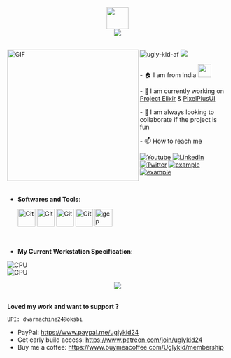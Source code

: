 <div align="center">

<img align="center" src="https://media.giphy.com/media/v1.Y2lkPTc5MGI3NjExMzlsZHg3eGliNTBhOWYwZmU0Z3NxaWZzZnlsdHpkYTY3YmVwNXhleiZlcD12MV9pbnRlcm5hbF9naWZfYnlfaWQmY3Q9dHM/kAm4u0lhDCmXnugz6p/giphy.gif" width ="50">
  <br>
  
<a href="https://github.com/DenverCoder1/readme-typing-svg">
    <img align="center" src="https://readme-typing-svg.herokuapp.com?&font=IBM+Plex+Sans&color=e05d44&size=20&lines=Hi+there!+Its+Saurav+here!;I'm+an+AOSP+Developer,;and+a+Web+Designer;I'm+also+studying+and+23+year+old" /></a>

</div>

<br>

<div>

  <img align="left" alt="GIF" src="https://i.imgur.com/hNycLOY.png" alt="GitHub Octocat Drinking a Cup of Coffee" height="300">

<p align="left">
    <img src="https://komarev.com/ghpvc/?username=ugly-kid-af&style=flat-square" alt="ugly-kid-af" /> 
  <img src="https://img.shields.io/badge/Languages-English-dodgerblue" />
</p>


<p align="left">
  - 🏠 I am from India <img src="https://github.com/TheDudeThatCode/TheDudeThatCode/blob/master/Assets/Developer.gif" width="30px">
</p>

<p align="left">
  - 🏢 I am currently working on <a href="https://projectelixiros.com">Project Elixir</a> & <a href="https://ppui.site">PixelPlusUI</a>
</p> 

<p align="left">
  - 👯 I am always looking to collaborate if the project is fun
</p>
<p align="left">
  - 📫 How to reach me 
</p>
<p align="left">
  <a href="https://www.youtube.com/@weekendoclock"><img alt="Youtube" title="Youtube" src="https://img.shields.io/badge/-YouTube-red?style=for-the-badge&logo=youtube&logoColor=white"/></a>
  <a href="https://www.linkedin.com/in/sourav2407"><img alt="LinkedIn" title="LinkedIn" src="https://img.shields.io/badge/-LinkedIn-0077B5?style=for-the-badge&logo=linkedin&logoColor=white"/></a>
  <a href="https://twitter.com/ugly_kid_af"><img alt="Twitter" title="Twitter" src="https://img.shields.io/badge/-Twitter-1DA1F2?style=for-the-badge&logo=twitter&logoColor=white"/></a>
  <a href="https://telegram.me/ugly_kid_af" target="_blank"><img src="https://img.shields.io/badge/Telegram-26A5E4.svg?style=for-the-badge&logo=telegram&logoColor=white" alt="example"/></a>
  <a href="mailto:dwarmachine24@gmail.com" target="_blank"><img src="https://img.shields.io/badge/Gmail-D14836?style=for-the-badge&logo=gmail&logoColor=white" alt="example"/></a>
</p>

  </div>

<br>

- **Softwares and Tools**:

    <img src="https://user-images.githubusercontent.com/64439609/212556685-de9a7c04-31b0-43b6-af39-7c82ac13b321.png" width="40" height="40" alt="Git"/>
    <img src="https://user-images.githubusercontent.com/64439609/212556741-81407849-82c8-4926-854f-820e8a644375.png" width="40" height="40" alt="Git"/>
    <img src="https://user-images.githubusercontent.com/64439609/212556816-5f39489d-6cee-4f1c-997f-4d30a391287c.png" width="40" height="40" alt="Git"/>
    <img src="https://user-images.githubusercontent.com/64439609/212556802-77a65ec1-aa71-4272-b603-1a57d1914678.png" width="40" height="40" alt="Git"/>
    <img src="https://www.vectorlogo.zone/logos/google_cloud/google_cloud-icon.svg" width="40" height="40" alt="gcp" />

<br>

- **My Current Workstation Specification**:

![CPU](https://img.shields.io/badge/AMD-Ryzen_5_3500-ED1C24?style=for-the-badge&logo=amd&logoColor=white)
<br> 
![GPU](https://img.shields.io/badge/AMD-Radeon_Asus_Dual_RX_6600_8GB-ED1C24?style=for-the-badge&logo=amd&logoColor=white) 



<div class= "container" align="center">
<!--   <img src="https://github-readme-stats.vercel.app/api?username=ugly-kid-af&&show_icons=true&count_private=true&hide_border=true&theme=auto"> 
  <img src="https://github-readme-stats.vercel.app/api/top-langs/?username=ugly-kid-af&hide_border=true&layout=compact&theme=auto"/> -->

  <img src="https://github-readme-streak-stats.herokuapp.com?user=ugly-kid-af&hide_border=true&border_radius=20&date_format=j%20M%5B%20Y%5D"/>
</div>

<br>

**Loved my work and want to support ?**

```
UPI: dwarmachine24@oksbi
```
- PayPal: https://www.paypal.me/uglykid24
- Get early build access: https://www.patreon.com/join/uglykid24
- Buy me a coffee: https://www.buymeacoffee.com/Uglykid/membership


